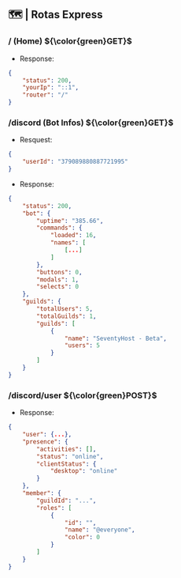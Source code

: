 ## 🗺️ | Rotas Express

### / (Home) ${\color{green}GET}$
- Response:
```json
{
	"status": 200,
	"yourIp": "::1",
	"router": "/"
}
```

### /discord (Bot Infos) ${\color{green}GET}$
- Resquest:
```json
{
	"userId": "379089880887721995"
}
```

- Response:
```json
{
	"status": 200,
	"bot": {
		"uptime": "385.66",
		"commands": {
			"loaded": 16,
			"names": [
				[...]
			]
		},
		"buttons": 0,
		"modals": 1,
		"selects": 0
	},
	"guilds": {
		"totalUsers": 5,
		"totalGuilds": 1,
		"guilds": [
			{
				"name": "SeventyHost - Beta",
				"users": 5
			}
		]
	}
}
```

### /discord/user ${\color{green}POST}$
- Response:
```json
{
	"user": {...},
	"presence": {
		"activities": [],
		"status": "online",
		"clientStatus": {
			"desktop": "online"
		}
	},
	"member": {
		"guildId": "...",
		"roles": [
			{
				"id": "",
				"name": "@everyone",
				"color": 0
			}
		]
	}
}
```
